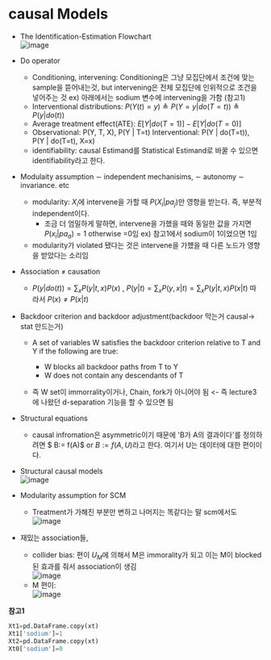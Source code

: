 # causal Models
* The Identification-Estimation Flowchart<br>![image](https://github.com/Jiwon96/papers/assets/65645796/dce9c807-294c-4104-a08c-c71018307834)

* Do operator
    * Conditioning, intervening: Conditioning은 그냥 모집단에서 조건에 맞는 sample을 뜯어내는것, but intervening은 전체 모집단에 인위적으로 조건을 넣어주는 것 ex) 아래에서는 sodium 변수에 intervening을 가함 (참고1)
    * Interventional distributions: $P{(Y(t) = y )} \triangleq P(Y=y | do(T=t)) \triangleq P(y|do(t))$
    * Average treatment effect(ATE): $E[Y | do(T=1)] - E[Y| do(T=0)]$
    * Observational: P(Y, T, X), P(Y | T=t) Interventional: P(Y | do(T=t)), P(Y | do(T=t), X=x)
    * identifiability: causal Estimand를 Statistical Estimand로 바꿀 수 있으면 identifiability라고 한다.

* Modulaity assumption $\sim$ independent mechanisims, $\sim$ autonomy $\sim$ invariance. etc
    * modularity: $X_i$에 intervene을 가할 때 $P(X_i | pa_j)$만 영향을 받는다. 즉, 부분적 independent이다.
        * 조금 더 엄밀하게 말하면, intervene을 가했을 때와 동일한 값을 가지면 $P(x_i | pa_a) =1$ otherwise =0임 ex) 참고1에서 sodium이 1이었으면 1임
    * modularity가 violated 됐다는 것은 intervene을 가헀을 때 다른 노드가 영향을 받았다는 소리임
 
* Association $\neq$ causation
    * $P(y|do(t)) = \sum_x P(y|t,x)P(x)$ , $P(y|t) = \sum_x P(y,x| t) = \sum_x P(y|t,x)P(x|t)$ 따라서 $P(x) \neq P(x|t)$

* Backdoor criterion and backdoor adjustment(backdoor 막는거 causal-> stat 만드는거)
    * A set of variables W satisfies the backdoor criterion relative to T and Y if the following are true:
        * W blocks all backdoor paths from T to Y
        * W does not contain any descendants of T
     
    * 즉 W set이 immorrality이거나, Chain, fork가 아니어야 됨 <- 즉 lecture3에 나왔던 d-separation 기능을 할 수 있으면 됨
 
* Structural equations
    * causal infromation은 asymmetric이기 때문에 'B가 A의 결과이다'를 정의하려면 $ B:= f(A)$ or $B:= f(A, U)$라고 한다. 여기서 U는 데이터에 대한 편이이다. 
* Structural causal models <br>![image](https://github.com/Jiwon96/papers/assets/65645796/559b8623-9e6b-4d08-81a3-4d2a03d473e8)
* Modularity assumption for SCM
    * Treatment가 가해진 부분만 변하고 나머지는 똑같다는 말 scm에서도
![image](https://github.com/Jiwon96/papers/assets/65645796/5d398513-fc55-4dc8-ae34-9585155fa86d)

* 재밌는 association들,
    * collider bias: 편이 $U_M$에 의해서 M은 immorality가 되고 이는 M이 blocked 된 효과를 줘서 association이 생김 <br>![image](https://github.com/Jiwon96/papers/assets/65645796/910b12c3-f62f-4d29-b032-50265a9fb466)
    * M 편이: <br>![image](https://github.com/Jiwon96/papers/assets/65645796/676e042f-6987-4b01-9fa3-334d022b38ca)

    
<b>참고1</b>
```python
Xt1=pd.DataFrame.copy(xt)
Xt1['sodium']=1
Xt2=pd.DataFrame.copy(xt)
Xt0['sodium']=0
```
